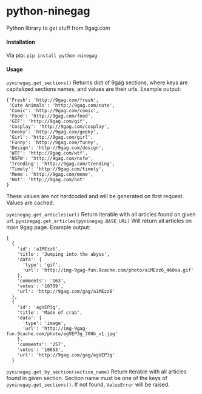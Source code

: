 # python-ninegag
Python library to get stuff from 9gag.com

#### Installation
Via pip: ```pip install python-ninegag```

#### Usage

```pyninegag.get_sections()``` Returns dict of 9gag sections, where keys are capitalized sections names, and values are their urls.
Example output: 
```
{'Fresh': 'http://9gag.com/fresh',
 'Cute Animals': 'http://9gag.com/cute',
 'Comic': 'http://9gag.com/comic',
 'Food': 'http://9gag.com/food', 
 'GIF': 'http://9gag.com/gif',
 'Cosplay': 'http://9gag.com/cosplay',
 'Geeky': 'http://9gag.com/geeky',
 'Girl': 'http://9gag.com/girl',
 'Funny': 'http://9gag.com/funny',
 'Design': 'http://9gag.com/design',
 'WTF': 'http://9gag.com/wtf',
 'NSFW': 'http://9gag.com/nsfw',
 'Trending': 'http://9gag.com/trending',
 'Timely': 'http://9gag.com/timely',
 'Meme': 'http://9gag.com/meme',
 'Hot': 'http://9gag.com/hot'
}
```
These values are not hardcoded and will be generated on first request. Values are cached.
 
```pyninegag.get_articles(url)``` Return iterable with all articles found on given url.
```pyninegag.get_articles(pyninegag.BASE_URL)``` Will return all articles on main 9gag page.
Example output:
```
[
  {
    'id': 'a1MEzz6',
    'title': 'Jumping into the abyss',
    'data': {
      'type': 'gif', 
      'url': 'http://img-9gag-fun.9cache.com/photo/a1MEzz6_460sa.gif'
    }, 
    'comments': '163', 
    'votes': '10709', 
    'url': 'http://9gag.com/gag/a1MEzz6'
  }, 
  {
    'id': 'agVEP3g',
    'title': 'Made of crab',
    'data': {
      'type': 'image',
      'url': 'http://img-9gag-fun.9cache.com/photo/agVEP3g_700b_v1.jpg'
    },
    'comments': '257',
    'votes': '10053',
    'url': 'http://9gag.com/gag/agVEP3g'
  }
 ```
 
 ```pyninegag.get_by_section(section_name)``` Return iterable with all articles found in given section.
 Section name must be one of the keys of ```pyninegag.get_sections()```. If not found, ```ValueError``` will be raised.
